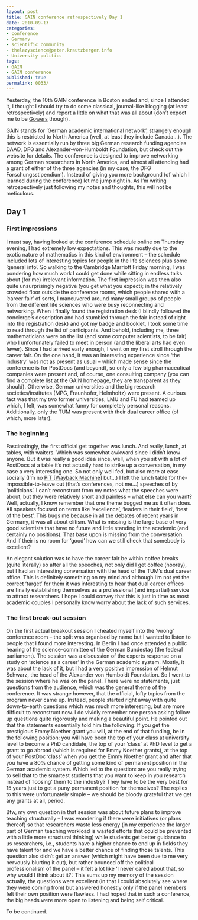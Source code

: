 ```yaml
---
layout: post
title: GAIN conference retrospectively Day 1
date: 2010-09-13
categories:
- conference
- Germany
- scientific community
- thelazyscience@peter.krautzberger.info
- University politics
tags:
- GAIN
- GAIN conference
published: true
permalink: 0033/
---
```


Yesterday, the 10th GAIN conference in Boston ended and, since I attended it, I thought I should try to do some classical, journal-like blogging (at least retrospectively) and report a little on what that was all about (don’t expect me to be [Gowers](http://gowers.wordpress.com/2010/09/02/icm2010-final-post/) though).

[GAIN](http://www.gain-network.org/) stands for ‘German academic international network’, strangely enough this is restricted to North America (well, at least they include Canada…). The network is essentially run by three big German research funding agencies DAAD, DFG and Alexander-von-Humboldt Foundation, but check out the website for details. The conference is designed to improve networking among German researchers in North America, and almost all attending had a grant of either of the three agencies (in my case, the DFG Forschungsstipendium). Instead of giving you more background (of which I learned during the conference) let me jump right in. As I’m writing retrospectively just following my notes and thoughts, this will not be meticulous.

## Day 1

### First impressions

I must say, having looked at the conference schedule online on Thursday evening, I had extremely low expectations. This was mostly due to the exotic nature of mathematics in this kind of environment – the schedule included lots of interesting topics for people in the life sciences plus some ‘general info’. So walking to the Cambridge Marriott Friday morning, I was pondering how much work I could get done while sitting in endless talks about (for me) irrelevant information. The first impression was then also quite unsurprisingly negative (you get what you expect); in the relatively crowded floor outside the conference rooms, which people shared with a ‘career fair’ of sorts, I maneuvered around many small groups of people from the different life sciences who were busy reconnecting and networking. When I finally found the registration desk (I blindly followed the concierge’s description and had stumbled through the fair instead of right into the registration desk) and got my badge and booklet, I took some time to read through the list of participants. And behold, including me, three mathematicians were on the list (and some computer scientists, to be fair) who I unfortunately failed to meet in person (and the liberal arts had even fewer). Since I had arrived early enough, I went on my first stroll through the career fair. On the one hand, it was an interesting experience since ‘the industry’ was not as present as usual – which made sense since the conference is for PostDocs (and beyond), so only a few big pharmaceutical companies were present and, of course, one consulting company (you can find a complete list at the GAIN homepage, they are transparent as they should). Otherwise, German universities and the big research societies/institutes (MPG, Fraunhofer, Helmholtz) were present. A curious fact was that my two former universities, LMU and FU had teamed up which, I felt, was somewhat funny for completely personal reasons. Additionally, only the TUM was present with their dual career office (of which, more later).

### The beginning

Fascinatingly, the first official get together was lunch. And really, lunch, at tables, with waiters. Which was somewhat awkward since I didn’t know anyone. But it was really a good idea since, well, when you sit with a lot of PostDocs at a table it’s not actually hard to strike up a conversation, in my case a very interesting one. So not only well fed, but also more at ease socially (I’m no [PiT [Wayback Machine]](https://web.archive.org/web/20101016160444/http://trainingprofessor.blogspot.com/2008/11/some-questions-answered.html) but…) I left the lunch table for the-impossible-to-leave out (that’s conferences, not me…) speeches of by ‘politicians’. I can’t reconstruct from my notes what the speeches were about, but they were relatively short and painless – what else can you want? Well, actually, I know remember that one theme bugged me as it often does. All speakers focused on terms like ‘excellence’, ‘leaders in their field’, ‘best of the best’. This bugs me because in all the debates of recent years in Germany, it was all about elitism. What is missing is the large base of very good scientists that have no future and little standing in the academic (and certainly no positions). That base upon is missing from the conversation. And if their is no room for ‘good’ how can we still check that somebody is excellent?

An elegant solution was to have the career fair be within coffee breaks (quite literally) so after all the speeches, not only did I get coffee (hooray), but I had an interesting conversation with the head of the TUM’s dual career office. This is definitely something on my mind and although I’m not yet the correct ‘target’ for them it was interesting to hear that dual career offices are finally establishing themselves as a professional (and impartial) service to attract researchers. I hope I could convey that this is just in time as most academic couples I personally know worry about the lack of such services.

### The first break-out session

On the first actual breakout session I cheated myself into the ‘wrong’ conference room – the split was organised by name but I wanted to listen to people that I found more interesting. In Berlin I had once attended a public hearing of the science-committee of the German Bundestag (the federal parliament). The session was a discussion of the experts response on a study on ‘science as a career’ in the German academic system. Mostly, it was about the lack of it, but I had a very positive impression of Helmut Schwarz, the head of the Alexander von Humboldt Foundation. So I went to the session where he was on the panel. There were no statements, just questions from the audience, which was the general theme of the conference. It was strange however, that the official, lofty topics from the program never came up. Instead, people started right away with quite down-to-earth questions which was much more interesting, but are more difficult to reconstruct now. I do vividly remember one person asking follow up questions quite rigorously and making a beautiful point. He pointed out that the statements essentially told him the following: If you get the prestigious Emmy Noether grant you will, at the end of that funding, be in the following position: you will have been the top of your class at university level to become a PhD candidate, the top of your ‘class’ at PhD level to get a grant to go abroad (which is required for Emmy Noether grants), at the top of your PostDoc ‘class’ when you get the Emmy Noether grant and after that you have a 80% chance of getting some kind of permanent position in the German academic system. Which led to the question: are you really trying to sell that to the smartest students that you want to keep in you research instead of ‘loosing’ them to the industry? They have to be the very best for 15 years just to get a puny permanent position for themselves? The replies to this were unfortunately simple – we should be bloody grateful that we get any grants at all, period.

Btw, my own question in that session was about future plans to improve teaching structurally – I was wondering if there were initiatives (or plans thereof) so that researchers waste less energy (in my experience the larger part of German teaching workload is wasted efforts that could be prevented with a little more structural thinking) while students get better guidance to us researchers, i.e., students have a higher chance to end up in fields they have talent for and we have a better chance of finding those talents. This question also didn’t get an answer (which might have been due to me very nervously blurting it out), but rather bounced off the political professionalism of the panel – it felt a lot like ‘I never cared about that, so why would I think about it?’. This sums up my memory of the session actually, the questions were excellent (in that I could absolutely see where they were coming from) but answered honestly only if the panel members felt their own position were flawless. I had hoped that in such a conference, the big heads were more open to listening and being self critical.

To be continued.
